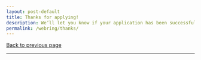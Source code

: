 ```yaml
---
layout: post-default
title: Thanks for applying!
description: We’ll let you know if your application has been successful.
permalink: /webring/thanks/
---
```


[Back to previous page](/webring)

<hr>
